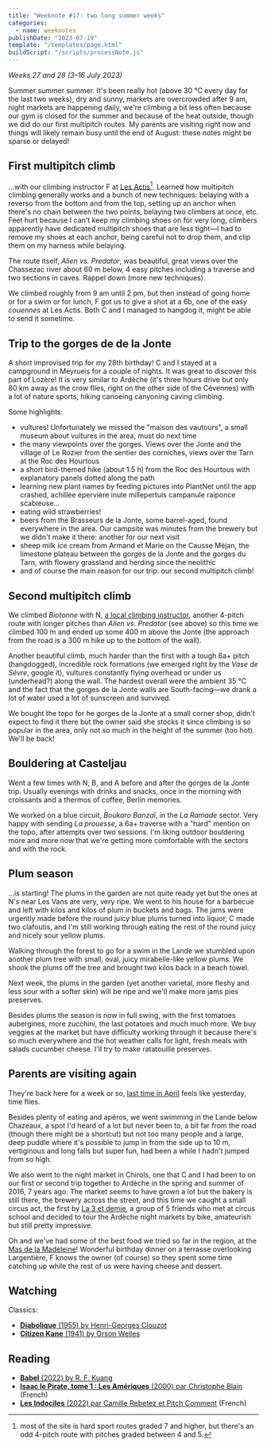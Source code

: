 ```yaml
---
title: "Weeknote #17: two long summer weeks"
categories:
  - name: weeknotes
publishDate: "2023-07-19"
template: "/templates/page.html"
buildScript: "/scripts/processNote.js"
---
```


_Weeks 27 and 28 (3–16 July 2023)_

Summer summer summer. It's been really hot (above 30 °C every day for the last two weeks), dry and sunny, markets are overcrowded after 9 am, night markets are happening daily, we're climbing a bit less often because our gym is closed for the summer and because of the heat outside, though we did do our first multipitch routes. My parents are visiting right now and things will likely remain busy until the end of August: these notes might be sparse or delayed!

## First multipitch climb

...with our climbing instructor F at [Les Actis](https://www.ffme.fr/sne-fiche/643/)[^1]. Learned how multipitch climbing generally works and a bunch of new techniques: belaying with a reverso from the bottom and from the top, setting up an anchor when there's no chain between the two points, belaying two climbers at once, etc. Feet hurt because I can't keep my climbing shoes on for very long, climbers apparently have dedicated multipitch shoes that are less tight—I had to remove my shoes at each anchor, being careful not to drop them, and clip them on my harness while belaying.

The route itself, _Alien vs. Predator_, was beautiful, great views over the Chassezac river about 60 m below, 4 easy pitches including a traverse and two sections in caves. Rappel down (more new techniques).

We climbed roughly from 9 am until 2 pm, but then instead of going home or for a swim or for lunch, F got us to give a shot at a 6b, one of the easy _couennes_ at Les Actis. Both C and I managed to hangdog it, might be able to send it sometime.

## Trip to the gorges de de la Jonte

A short improvised trip for my 28th birthday! C and I stayed at a campground in Meyrueis for a couple of nights. It was great to discover this part of Lozère! It is very similar to Ardèche (it's three hours drive but only 80 km away as the crow flies, right on the other side of the Cévennes) with a lot of nature sports, hiking canoeing canyoning caving climbing.

Some highlights:

- vultures! Unfortunately we missed the "maison des vautours", a small museum about vultures in the area, must do next time
- the many viewpoints over the gorges. Views over the Jonte and the village of Le Rozier from the sentier des corniches, views over the Tarn at the Roc des Hourtous
- a short bird-themed hike (about 1.5 h) from the Roc des Hourtous with explanatory panels dotted along the path
- learning new plant names by feeding pictures into PlantNet until the app crashed, achillée épervière inule millepertuis campanule raiponce scabieuse...
- eating wild strawberries!
- beers from the Brasseurs de la Jonte, some barrel-aged, found everywhere in the area. Our campsite was minutes from the brewery but we didn't make it there: another for our next visit
- sheep milk ice cream from Armand et Marie on the Causse Méjan, the limestone plateau between the gorges de la Jonte and the gorges du Tarn, with flowery grassland and herding since the neolithic
- and of course the main reason for our trip: our second multipitch climb!

## Second multipitch climb

We climbed _Biotonne_ with N, [a local climbing instructor](https://lozere-escalade.com/), another 4-pitch route with longer pitches than _Alien vs. Predator_ (see above) so this time we climbed 100 m and ended up some 400 m above the Jonte (the approach from the road is a 300 m hike up to the bottom of the wall).

Another beautiful climb, much harder than the first with a tough 6a+ pitch (hangdogged), incredible rock formations (we emerged right by the _Vase de Sèvre_, google it), vultures constantly flying overhead or under us (underhead?) along the wall. The hardest overall were the ambient 35 °C and the fact that the gorges de la Jonte walls are South-facing—we drank a lot of water used a lot of sunscreen and survived.

We bought the topo for he gorges de la Jonte at a small corner shop, didn't expect to find it there but the owner said she stocks it since climbing is so popular in the area, only not so much in the height of the summer (too hot). We'll be back!

## Bouldering at Casteljau

Went a few times with N, B, and A before and after the gorges de la Jonte trip. Usually evenings with drinks and snacks, once in the morning with croissants and a thermos of coffee, Berlin memories.

We worked on a blue circuit, _Boukaro Banzaï_, in the _La Ramade_ sector. Very happy with sending _La prouesse_, a 6a+ traverse with a "hard" mention on the topo, after attempts over two sessions. I'm liking outdoor bouldering more and more now that we're getting more comfortable with the sectors and with the rock.

## Plum season

...is starting! The plums in the garden are not quite ready yet but the ones at N's near Les Vans are very, very ripe. We went to his house for a barbecue and left with kilos and kilos of plum in buckets and bags. The jams were urgently made before the round juicy blue plums turned into liquor, C made two clafoutis, and I'm still working through eating the rest of the round juicy and nicely sour yellow plums.

Walking through the forest to go for a swim in the Lande we stumbled upon another plum tree with small, oval, juicy mirabelle-like yellow plums. We shook the plums off the tree and brought two kilos back in a beach towel.

Next week, the plums in the garden (yet another varietal, more fleshy and less sour with a softer skin) will be ripe and we'll make more jams pies preserves.

Besides plums the season is now in full swing, with the first tomatoes aubergines, more zucchini, the last potatoes and much much more. We buy veggies at the market but have difficulty working through it because there's so much everywhere and the hot weather calls for light, fresh meals with salads cucumber cheese. I'll try to make ratatouille preserves.

## Parents are visiting again

They're back here for a week or so, [last time in April](/notes/weeknote-6-this-is-quick-and-late-because-my-parents-are-visiting-and-there-s-no-time/) feels like yesterday, time flies.

Besides plenty of eating and apéros, we went swimming in the Lande below Chazeaux, a spot I'd heard of a lot but never been to, a bit far from the road (though there might be a shortcut) but not too many people and a large, deep puddle where it's possible to jump in from the side up to 10 m, vertiginous and long falls but super fun, had been a while I hadn't jumped from so high.

We also went to the night market in Chirols, one that C and I had been to on our first or second trip together to Ardèche in the spring and summer of 2016, 7 years ago. The market seems to have grown a lot but the bakery is still there, the brewery across the street, and this time we caught a small circus act, the first by [La 3 et demie](https://www.youtube.com/watch?v=ttA7HekQKdU), a group of 5 friends who met at circus school and decided to tour the Ardèche night markets by bike, amateurish but still pretty impressive.

Oh and we've had some of the best food we tried so far in the region, at the [Mas de la Madeleine](https://www.masdelamadeleine.com/)! Wonderful birthday dinner on a terrasse overlooking Largentière, F knows the owner (of course) so they spent some time catching up while the rest of us were having cheese and dessert.

## Watching

Classics:

- [**Diabolique** (1955) by Henri-Georges Clouzot](/notes/diabolique-by-henri-georges-clouzot/)
- [**Citizen Kane** (1941) by Orson Welles](/notes/citizen-kane-by-orson-welles/)

## Reading

- [**Babel** (2022) by R. F. Kuang](/notes/babel-by-r-f-kuang/)
- [**Isaac le Pirate, tome 1 : Les Amériques** (2000) par Christophe Blain](/notes/isaac-le-pirate-tome-1-les-ameriques-par-christophe-blain/) (French)
- [**Les Indociles** (2022) par Camille Rebetez et Pitch Comment](/notes/les-indociles-par-camille-rebetez-et-pitch-comment/) (French)

[^1]: most of the site is hard sport routes graded 7 and higher, but there's an odd 4-pitch route with pitches graded between 4 and 5.
